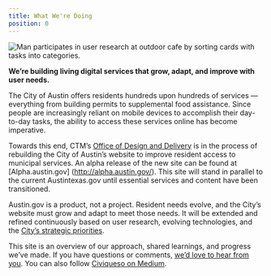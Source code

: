 ```yaml
---
title: What We're Doing
position: 0
---
```


![Man participates in user research at outdoor cafe by sorting cards with tasks into categories.](/uploads/outdoor-card-sorting-min.jpg)

**We’re building living digital services that grow, adapt, and improve with user needs.**

The City of Austin offers residents hundreds upon hundreds of services — everything from building permits to supplemental food assistance. Since people are increasingly reliant on mobile devices to accomplish their day-to-day tasks, the ability to access these services online has become imperative.

Towards this end, CTM’s [Office of Design and Delivery](http://odd.austintexas.io/) is in the process of rebuilding the City of Austin’s website to improve resident access to municipal services. An alpha release of the new site can be found at [Alpha.austin.gov] (http://alpha.austin.gov/). This site will stand in parallel to the current Austintexas.gov until essential services and content have been transitioned.

Austin.gov is a product, not a project. Resident needs evolve, and the City’s website must grow and adapt to meet those needs. It will be extended and refined continuously based on user research, evolving technologies, and the [City’s strategic priorities](https://austinstrategicplan.bloomfire.com/posts/3301043-austin-strategic-direction-2023-final).

This site is an overview of our approach, shared learnings, and progress we’ve made. If you have questions or comments, [we’d love to hear from you](http://projects.austintexas.io/projects/austin-digital-services-discovery/about/contact/). You can also follow [Civiqueso on Medium](https://medium.com/civiqueso).
